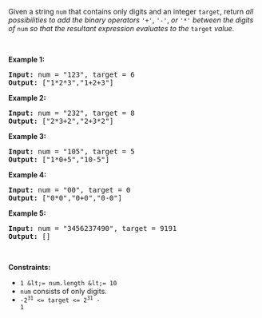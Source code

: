 Given a string `` num `` that contains only digits and an integer `` target ``, return _all possibilities to add the binary operators_ `` '+' ``, `` '-' ``, _or_ `` '*' `` _between the digits of_ `` num `` _so that the resultant expression evaluates to the_ `` target `` _value_.

&nbsp;

__Example 1:__

<pre><strong>Input:</strong> num = "123", target = 6
<strong>Output:</strong> ["1*2*3","1+2+3"]
</pre>

__Example 2:__

<pre><strong>Input:</strong> num = "232", target = 8
<strong>Output:</strong> ["2*3+2","2+3*2"]
</pre>

__Example 3:__

<pre><strong>Input:</strong> num = "105", target = 5
<strong>Output:</strong> ["1*0+5","10-5"]
</pre>

__Example 4:__

<pre><strong>Input:</strong> num = "00", target = 0
<strong>Output:</strong> ["0*0","0+0","0-0"]
</pre>

__Example 5:__

<pre><strong>Input:</strong> num = "3456237490", target = 9191
<strong>Output:</strong> []
</pre>

&nbsp;

__Constraints:__

*   `` 1 &lt;= num.length &lt;= 10 ``
*   `` num `` consists of only digits.
*   <code>-2<sup>31</sup> &lt;= target &lt;= 2<sup>31</sup> - 1</code>